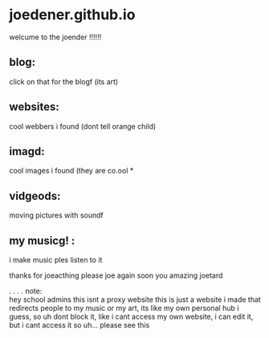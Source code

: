 # joedener.github.io

welcume to the joender !!!!!!

blog: 
-
click on that for the blogf (its art)

websites:  
-
cool webbers i found (dont tell orange child)

imagd:   
-
cool images i found (they are co.ool *

vidgeods:      
-
moving pictures with soundf

my musicg! :    
-
i make music ples listen to it

thanks for joeacthing
please joe again soon you amazing joetard

.
.
.
.
note:  
hey school admins this isnt a proxy website this is just a website i made that redirects people to my music or my art, its
like my own personal hub i guess, so uh 
dont block it, like i cant access my own website, i can edit it, but i cant access it so uh... please see this  
